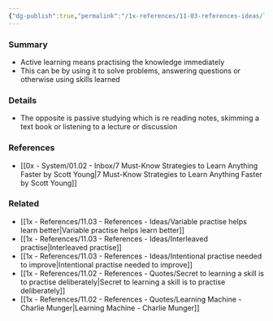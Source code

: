 ```yaml
---
{"dg-publish":true,"permalink":"/1x-references/11-03-references-ideas/learn-actively-more-effective-than-passive-learning/","title":"Learn actively more effective than passive learning","dgShowBacklinks":false}
---
```



### Summary
- Active learning means practising the knowledge immediately
- This can be by using it to solve problems, answering questions or otherwise using skills learned

### Details
- The opposite is passive studying which is re reading notes, skimming a text book or listening to a lecture or discussion

### References
- [[0x - System/01.02 - Inbox/7 Must-Know Strategies to Learn Anything Faster by Scott Young\|7 Must-Know Strategies to Learn Anything Faster by Scott Young]]

### Related
- [[1x - References/11.03 - References - Ideas/Variable practise helps learn better\|Variable practise helps learn better]]
- [[1x - References/11.03 - References - Ideas/Interleaved practise\|Interleaved practise]]
- [[1x - References/11.03 - References - Ideas/Intentional practise needed to improve\|Intentional practise needed to improve]]
- [[1x - References/11.02 - References - Quotes/Secret to learning a skill is to practise deliberately\|Secret to learning a skill is to practise deliberately]]
- [[1x - References/11.02 - References - Quotes/Learning Machine - Charlie Munger\|Learning Machine - Charlie Munger]]